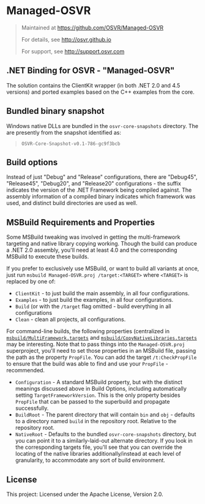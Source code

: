 # Managed-OSVR
> Maintained at <https://github.com/OSVR/Managed-OSVR>
>
> For details, see <http://osvr.github.io>
>
> For support, see <http://support.osvr.com>

## .NET Binding for OSVR - "Managed-OSVR"
The solution contains the ClientKit wrapper (in both .NET 2.0 and 4.5 versions) and ported examples based on the C++ examples from the core.

## Bundled binary snapshot
Windows native DLLs are bundled in the `osvr-core-snapshots` directory. The are presently from the snapshot identified as:

> `OSVR-Core-Snapshot-v0.1-786-gc9f3bcb`

## Build options
Instead of just "Debug" and "Release" configurations, there are "Debug45", "Release45", "Debug20", and "Release20" configurations - the suffix indicates the version of the .NET Framework being compiled against. The assembly information of a compiled binary indicates which framework was used, and distinct build directories are used as well.

## MSBuild Requirements and Properties
Some MSBuild tweaking was involved in getting the multi-framework targeting and native library copying working. Though the build can produce a .NET 2.0 assembly, you'll need at least 4.0 and the corresponding MSBuild to execute these builds.

If you prefer to exclusively use MSBuild, or want to build all variants at once, just run `msbuild Managed-OSVR.proj /target:<TARGET>` where `<TARGET>` is replaced by one of:

- `ClientKit` - to just build the main assembly, in all four configurations.
- `Examples` - to just build the examples, in all four configurations.
- `Build` (or with the `/target` flag omitted - build everything in all configurations
- `Clean` - clean all projects, all configurations.

For command-line builds, the following properties (centralized in [`msbuild/MultiFramework.targets`](msbuild/MultiFramework.targets) and [`msbuild/CopyNativeLibraries.targets`](msbuild/CopyNativeLibraries.targets) may be interesting. Note that to pass things into the `Managed-OSVR.proj` superproject, you'll need to set those properties in an MSBuild file, passing the path as the property `PropFile`. You can add the target `/t:CheckPropFile` to ensure that the build was able to find and use your `PropFile` - recommended.

- `Configuration` - A standard MSBuild property, but with the distinct meanings discussed above in Build Options, including automatically setting `TargetFrameworkVersion`. This is the only property besides `PropFile` that can be passed to the superbuild and propagate successfully.
- `BuildRoot` - The parent directory that will contain `bin` and `obj` - defaults to a directory named `build` in the repository root. Relative to the repository root.
- `NativeRoot` - Defaults to the bundled `osvr-core-snapshots` directory, but you can point it to a similarly-laid-out alternate directory. If you look in the corresponding targets file, you'll see that you can override the locating of the native libraries additionally/instead at each level of granularity, to accommodate any sort of build environment.


## License

This project: Licensed under the Apache License, Version 2.0.